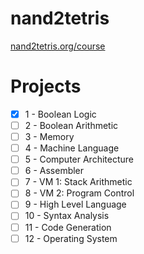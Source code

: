 # nand2tetris
[nand2tetris.org/course](nand2tetris.org/course)

# Projects
- [x] 1 - Boolean Logic
- [ ] 2 - Boolean Arithmetic
- [ ] 3 - Memory
- [ ] 4 - Machine Language
- [ ] 5 - Computer Architecture
- [ ] 6 - Assembler
- [ ] 7 - VM 1: Stack Arithmetic
- [ ] 8 - VM 2: Program Control
- [ ] 9 - High Level Language
- [ ] 10 - Syntax Analysis
- [ ] 11 - Code Generation
- [ ] 12 - Operating System
